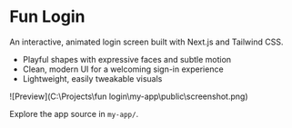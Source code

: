 # Fun Login

An interactive, animated login screen built with Next.js and Tailwind CSS.

- Playful shapes with expressive faces and subtle motion
- Clean, modern UI for a welcoming sign-in experience
- Lightweight, easily tweakable visuals

![Preview](C:\Projects\fun login\my-app\public\screenshot.png)

Explore the app source in `my-app/`.
